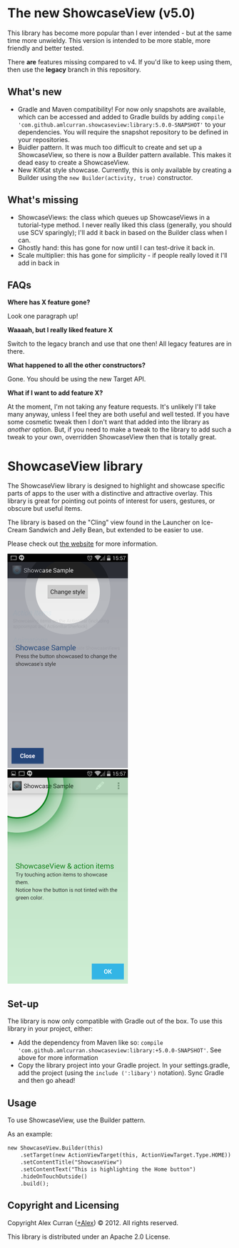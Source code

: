The new ShowcaseView (v5.0)
====

This library has become more popular than I ever intended - but at the same time more unwieldy.
This version is intended to be more stable,
more friendly and better tested.

There **are** features missing compared to v4. If you'd like to keep using them, then use the **legacy** branch in this repository. 

What's new
---
* Gradle and Maven compatibility! For now only snapshots are available, which can be accessed and added to Gradle builds by adding `compile 'com.github.amlcurran.showcaseview:library:5.0.0-SNAPSHOT'` to your dependencies. You will require the snapshot repository to be defined in your repositories.
* Buidler pattern. It was much too difficult to create and set up a ShowcaseView, so there is now a Builder pattern available. This makes it dead easy to create a ShowcaseView.
* New KitKat style showcase. Currently, this is only available by creating a Builder using the `new Builder(activity, true)` constructor.

What's missing
---

- ShowcaseViews: the class which queues up ShowcaseViews in a tutorial-type method. I never
really liked this class (generally, you should use SCV sparingly); I'll add it back in based on
the Builder class when I can.
- Ghostly hand: this has gone for now until I can test-drive it back in.
- Scale multiplier: this has gone for simplicity - if people really loved it I'll add in back in

FAQs
---

**Where has X feature gone?**

Look one paragraph up!

**Waaaah, but I really liked feature X**

Switch to the legacy branch and use that one then! All legacy features are in there.

**What happened to all the other constructors?**

Gone. You should be using the new Target API.

**What if I want to add feature X?**

At the moment, I'm not taking any feature requests. It's unlikely I'll take many anyway,
unless I feel they are both useful and well tested. If you have some cosmetic tweak then I don't
want that added into the library as *another* option. But, if you need to make a tweak to the
library to add such a tweak to your own, overridden ShowcaseView then that is totally great.

ShowcaseView library
====
  
The ShowcaseView library is designed to highlight and showcase specific parts of apps to the user with a distinctive and attractive overlay. This library is great for pointing out points of interest for users, gestures, or obscure but useful items.

The library is based on the "Cling" view found in the Launcher on Ice-Cream Sandwich and Jelly Bean, but extended to be easier to use.

Please check out [the website](http://espiandev.github.com/ShowcaseView) for more information.

<img src='./example@2x.png' width='270' height='480' />
<img src='./example2@2x.png' width='270' height='480' />

Set-up
----

The library is now only compatible with Gradle out of the box. To use this library in your project, either:

* Add the dependency from Maven like so: `compile 'com.github.amlcurran.showcaseview:library:+5.0.0-SNAPSHOT'`. See above for more information
* Copy the library project into your Gradle project. In your settings.gradle, add the project (using the `include (':libary')` notation). Sync Gradle and then go ahead! 

Usage
----

To use ShowcaseView, use the Builder pattern.

As an example:

~~~
new ShowcaseView.Builder(this)
    .setTarget(new ActionViewTarget(this, ActionViewTarget.Type.HOME))
    .setContentTitle("ShowcaseView")
    .setContentText("This is highlighting the Home button")
    .hideOnTouchOutside()
    .build();
~~~

Copyright and Licensing
----

Copyright Alex Curran ([+Alex](https://plus.google.com/110510888639261520925/posts)) © 2012. All rights reserved.

This library is distributed under an Apache 2.0 License.
